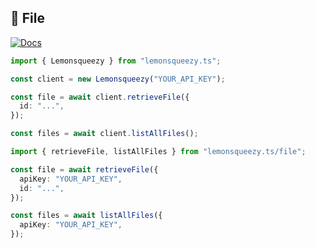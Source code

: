 ## 📄 File

[![Docs](https://img.shields.io/badge/-Docs-blue.svg?style=for-the-badge)](https://docs.lemonsqueezy.com/api/files)

```typescript
import { Lemonsqueezy } from "lemonsqueezy.ts";

const client = new Lemonsqueezy("YOUR_API_KEY");

const file = await client.retrieveFile({
  id: "...",
});

const files = await client.listAllFiles();
```

```typescript
import { retrieveFile, listAllFiles } from "lemonsqueezy.ts/file";

const file = await retrieveFile({
  apiKey: "YOUR_API_KEY",
  id: "...",
});

const files = await listAllFiles({
  apiKey: "YOUR_API_KEY",
});
```
